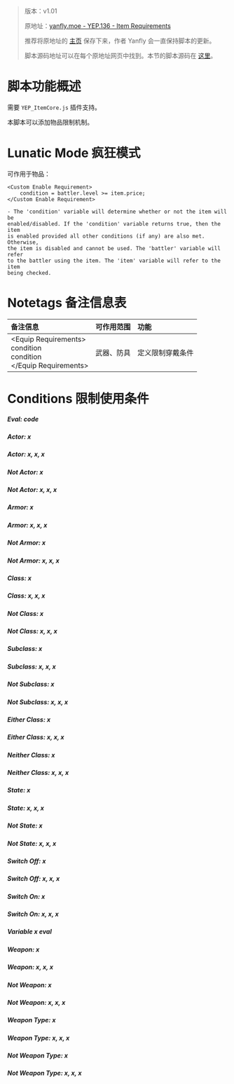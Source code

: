 > 版本：v1.01
>
> 原地址：[yanfly.moe - YEP.136 - Item Requirements](http://yanfly.moe/2017/05/12/yep-136-item-requirements-rpg-maker-mv/)
> 
> 推荐将原地址的 [主页](http://yanfly.moe/yep/) 保存下来，作者 Yanfly 会一直保持脚本的更新。
> 
> 脚本源码地址可以在每个原地址网页中找到。本节的脚本源码在 [这里](https://www.dropbox.com/s/49injzirs55y47i/YEP_X_ItemRequirements.js?dl=0)。

# 脚本功能概述

需要 `YEP_ItemCore.js` 插件支持。

本脚本可以添加物品限制机制。

# Lunatic Mode 疯狂模式

可作用于物品：
```
<Custom Enable Requirement>
    condition = battler.level >= item.price;
</Custom Enable Requirement>

- The 'condition' variable will determine whether or not the item will be
enabled/disabled. If the 'condition' variable returns true, then the item
is enabled provided all other conditions (if any) are also met. Otherwise,
the item is disabled and cannot be used. The 'battler' variable will refer
to the battler using the item. The 'item' variable will refer to the item
being checked.
```

# Notetags 备注信息表

备注信息|可作用范围|功能
:-|:-|:-
&lt;Equip Requirements><br>condition<br>condition<br>&lt;/Equip Requirements>|武器、防具|定义限制穿戴条件

# Conditions 限制使用条件

##### Eval: code
##### Actor: x
##### Actor: x, x, x
##### Not Actor: x
##### Not Actor: x, x, x
##### Armor: x
##### Armor: x, x, x
##### Not Armor: x
##### Not Armor: x, x, x
##### Class: x
##### Class: x, x, x
##### Not Class: x
##### Not Class: x, x, x
##### Subclass: x
##### Subclass: x, x, x
##### Not Subclass: x
##### Not Subclass: x, x, x
##### Either Class: x
##### Either Class: x, x, x
##### Neither Class: x
##### Neither Class: x, x, x
##### State: x
##### State: x, x, x
##### Not State: x
##### Not State: x, x, x
##### Switch Off: x
##### Switch Off: x, x, x
##### Switch On: x
##### Switch On: x, x, x
##### Variable x eval
##### Weapon: x
##### Weapon: x, x, x
##### Not Weapon: x
##### Not Weapon: x, x, x
##### Weapon Type: x
##### Weapon Type: x, x, x
##### Not Weapon Type: x
##### Not Weapon Type: x, x, x
